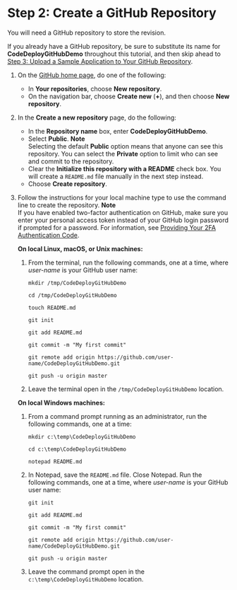 # Step 2: Create a GitHub Repository<a name="tutorials-github-create-github-repository"></a>

You will need a GitHub repository to store the revision\.

If you already have a GitHub repository, be sure to substitute its name for **CodeDeployGitHubDemo** throughout this tutorial, and then skip ahead to [Step 3: Upload a Sample Application to Your GitHub Repository](tutorials-github-upload-sample-revision.md)\. 

1. On the [GitHub home page](https://github.com/dashboard), do one of the following:
   + In **Your repositories**, choose **New repository**\.
   + On the navigation bar, choose **Create new** \(**\+**\), and then choose **New repository**\.

1. In the **Create a new repository** page, do the following:
   + In the **Repository name** box, enter **CodeDeployGitHubDemo**\.
   + Select **Public**\.
**Note**  
Selecting the default **Public** option means that anyone can see this repository\. You can select the **Private** option to limit who can see and commit to the repository\. 
   + Clear the **Initialize this repository with a README** check box\. You will create a `README.md` file manually in the next step instead\.
   + Choose **Create repository**\.

1. Follow the instructions for your local machine type to use the command line to create the repository\.
**Note**  
If you have enabled two\-factor authentication on GitHub, make sure you enter your personal access token instead of your GitHub login password if prompted for a password\. For information, see [Providing Your 2FA Authentication Code](https://help.github.com/articles/providing-your-2fa-authentication-code/)\.

   **On local Linux, macOS, or Unix machines:**

   1. From the terminal, run the following commands, one at a time, where *user\-name* is your GitHub user name:

      ```
      mkdir /tmp/CodeDeployGitHubDemo
      ```

      ```
      cd /tmp/CodeDeployGitHubDemo
      ```

      ```
      touch README.md
      ```

      ```
      git init
      ```

      ```
      git add README.md
      ```

      ```
      git commit -m "My first commit"
      ```

      ```
      git remote add origin https://github.com/user-name/CodeDeployGitHubDemo.git
      ```

      ```
      git push -u origin master
      ```

   1. Leave the terminal open in the `/tmp/CodeDeployGitHubDemo` location\.

   **On local Windows machines:**

   1. From a command prompt running as an administrator, run the following commands, one at a time:

      ```
      mkdir c:\temp\CodeDeployGitHubDemo
      ```

      ```
      cd c:\temp\CodeDeployGitHubDemo
      ```

      ```
      notepad README.md
      ```

   1. In Notepad, save the `README.md` file\. Close Notepad\. Run the following commands, one at a time, where *user\-name* is your GitHub user name:

      ```
      git init
      ```

      ```
      git add README.md
      ```

      ```
      git commit -m "My first commit"
      ```

      ```
      git remote add origin https://github.com/user-name/CodeDeployGitHubDemo.git
      ```

      ```
      git push -u origin master
      ```

   1. Leave the command prompt open in the `c:\temp\CodeDeployGitHubDemo` location\.